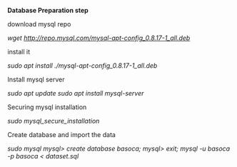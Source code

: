 **Database Preparation step**

download mysql repo

_wget http://repo.mysql.com/mysql-apt-config_0.8.17-1_all.deb_

install it

_sudo apt install ./mysql-apt-config_0.8.17-1_all.deb_

Install mysql server

_sudo apt update
sudo apt install mysql-server_

Securing mysql installation

_sudo mysql_secure_installation_

Create database and import the data

_sudo mysql
mysql> create database basoca;
mysql> exit;
mysql -u basoca -p basoca < dataset.sql_

